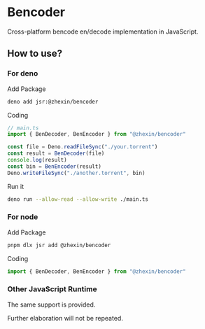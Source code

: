 # Bencoder
Cross-platform bencode en/decode implementation in JavaScript.

## How to use?
### For deno
Add Package
```bash
deno add jsr:@zhexin/bencoder
```
Coding
```TypeScript
// main.ts
import { BenDecoder, BenEncoder } from "@zhexin/bencoder"

const file = Deno.readFileSync("./your.torrent")
const result = BenDecoder(file)
console.log(result)
const bin = BenEncoder(result)
Deno.writeFileSync("./another.torrent", bin)
```
Run it
```bash
deno run --allow-read --allow-write ./main.ts
```

### For node
Add Package
```bash
pnpm dlx jsr add @zhexin/bencoder
```
Coding
```TypeScript
import { BenDecoder, BenEncoder } from "@zhexin/bencoder"
```
### Other JavaScript Runtime
The same support is provided.

Further elaboration will not be repeated.